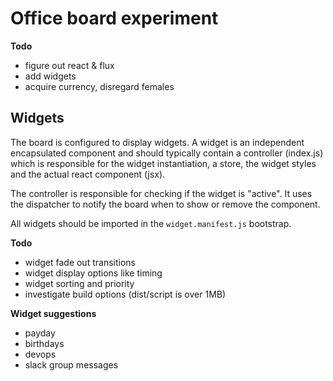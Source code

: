 
Office board experiment
=======================

**Todo**

- figure out react & flux
- add widgets
- acquire currency, disregard females

Widgets
-------

The board is configured to display widgets. A widget is an independent encapsulated component and should typically contain a controller (index.js) which is responsible for the widget instantiation, a store, the widget styles and the actual react component (jsx).

The controller is responsible for checking if the widget is "active". It uses the dispatcher to notify the board when to show or remove the component.

All widgets should be imported in the `widget.manifest.js` bootstrap.

**Todo**

- widget fade out transitions
- widget display options like timing
- widget sorting and priority
- investigate build options (dist/script is over 1MB)

**Widget suggestions**
- payday
- birthdays
- devops
- slack group messages